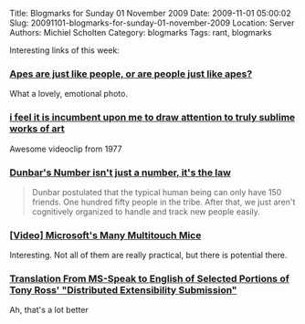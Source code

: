 Title: Blogmarks for Sunday 01 November 2009
Date: 2009-11-01 05:00:02
Slug: 20091101-blogmarks-for-sunday-01-november-2009
Location: Server
Authors: Michiel Scholten
Category: blogmarks
Tags: rant, blogmarks

<p>Interesting links of this week:</p>
<h3><a href="http://ngm.nationalgeographic.com/visions-of-earth/visions-earth-2009?image=2">Apes are just like people, or are people just like apes?</a></h3>
<p>What a lovely, emotional photo.</p>
<h3><a href="http://www.moby.com/journal/2009-10-28/i-feel-it-incumbent-upon-me-draw-attenti.html">i feel it is incumbent upon me to draw attention to truly sublime works of art</a></h3>
<p>Awesome videoclip from 1977</p>
<h3><a href="http://sethgodin.typepad.com/seths_blog/2009/10/the-penalty-for-violating-dunbars-law.html">Dunbar's Number isn't just a number, it's the law</a></h3>
<blockquote><p>Dunbar postulated that the typical human being can only have 150 friends. One hundred fifty people in the tribe. After that, we just aren't cognitively organized to handle and track new people easily.</p></blockquote>
<h3><a href="http://www.technologyreview.com/video/?vid=470">[Video] Microsoft's Many Multitouch Mice</a></h3>
<p>Interesting. Not all of them are really practical, but there is potential there.</p>
<h3><a href="http://diveintomark.org/archives/2009/10/05/distributed-unicorns-and-ponies">Translation From MS-Speak to English of Selected Portions of Tony Ross' "Distributed Extensibility Submission"</a></h3>
<p>Ah, that's a lot better</p>
